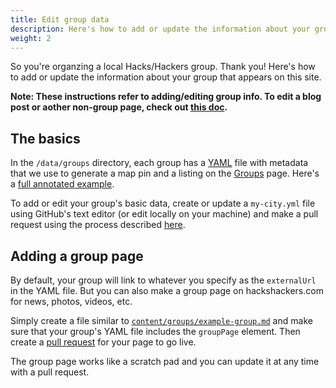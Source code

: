 ```yaml
---
title: Edit group data
description: Here's how to add or update the information about your group that appears on this site.
weight: 2
---
```


So you're organzing a local Hacks/Hackers group. Thank you! Here's how to add or update the information about your group that appears on this site.

**Note: These instructions refer to adding/editing group info. To edit a blog post or aother non-group page, check out [this doc][1].**

## The basics

In the `/data/groups` directory, each group has a [YAML][2] file with metadata that we use to generate a map pin and a listing on the [Groups][3] page. Here's a [full annotated example][4].

To add or edit your group's basic data, create or update a `my-city.yml` file using GitHub's text editor (or edit locally on your machine) and make a pull request using the process described [here][1].

## Adding a group page

By default, your group will link to whatever you specify as the `externalUrl` in the YAML file. But you can also make a group page on hackshackers.com for news, photos, videos, etc.

Simply create a file similar to [`content/groups/example-group.md`][5] and make sure that your group's YAML file includes the `groupPage` element. Then create a [pull request][1] for your page to go live.

The group page works like a scratch pad and you can update it at any time with a pull request.

[1]: /hack-this-site/edit-a-page/
[2]: http://www.yaml.org/start.html
[3]: /groups
[4]: https://github.com/hackshackers/hackshackers-hugo-content/blob/master/data/groups/example-group.yml
[5]: https://github.com/hackshackers/hackshackers-hugo-content/blob/master/groups/example-group.md
